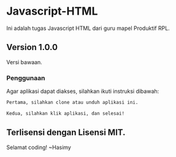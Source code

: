 # Javascript-HTML

Ini adalah tugas Javascript HTML dari guru mapel Produktif RPL.

## Version 1.0.0

Versi bawaan.

### Penggunaan

Agar aplikasi dapat diakses, silahkan ikuti instruksi dibawah:

```sh
Pertama, silahkan clone atau unduh aplikasi ini.

Kedua, silahkan klik aplikasi, dan selesai!
```

## Terlisensi dengan Lisensi MIT.

Selamat coding!
~Hasimy
